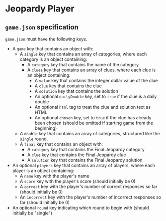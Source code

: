 # Jeopardy Player

## `game.json` specification

`game.json` must have the following keys.

- A `game` key that contains an object with:
  - A `single` key that contains an array of categories, where each category is an object containing:
    - A `category` key that contains the name of the category
    - A `clues` key that contains an array of clues, where each clue is an object containing:
      - A `value` key that contains the integer dollar value of the clue
      - A `clue` key that contains the clue
      - A `solution` key that contains the solution
      - An optional `dailyDouble` key, set to `true` if the clue is a daily double
      - An optional `html` tag to treat the clue and solution text as HTML
      - An optional `chosen` key, set to `true` if the clue has already been chosen (should be omitted if starting game from the beginning)
  - A `double` key that contains an array of categories, structured like the `single` round.
  - A `final` key that contains an object with:
    - A `category` key that contains the Final Jeopardy category
    - A `clue` key that contains the Final Jeopardy clue
    - A `solution` key that contains the Final Jeopardy solution
- An optional `players` key that contains an array of players, where each player is an object containing:
  - A `name` key with the player's name
  - A `score` key with the player's score (should initially be 0)
  - A `correct` key with the player's number of correct responses so far (should initially be 0)
  - An `incorrect` key with the player's number of incorrect responses so far (should initially be 0)
- An optional `round` key indicating which round to begin with (should initially be "single")
